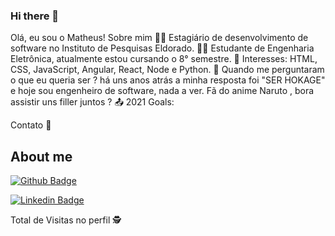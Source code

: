 ### Hi there 👋

 



 

Olá, eu sou o Matheus! 
Sobre mim
👨‍💻 Estagiário de desenvolvimento de software no Instituto de Pesquisas Eldorado.
👨‍🎓 Estudante de Engenharia Eletrônica, atualmente estou cursando o 8° semestre.
🎯 Interesses: HTML, CSS, JavaScript, Angular, React, Node e Python.
🦊 Quando me perguntaram o que eu queria ser ? há uns anos atrás a minha resposta foi "SER HOKAGE" e hoje sou engenheiro de software, nada a ver. Fã do anime Naruto , bora assistir uns filler juntos ?
:outbox_tray: 2021 Goals:
                                                                                                                        

Contato 📱
## About me

[![Github Badge](https://img.shields.io/badge/-Github-000?style=flat-square&logo=Github&logoColor=white&link=LINK_GIT)](https://github.com/MattSilverio)

[![Linkedin Badge](https://img.shields.io/badge/-LinkedIn-blue?style=flat-square&logo=Linkedin&logoColor=white&link=LINK_LINKEDIN)](https://www.linkedin.com/in/matheusphillipo/)
                      

Total de Visitas no perfil 🕵️
